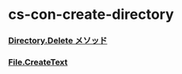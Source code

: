 # cs-con-create-directory


### [Directory.Delete メソッド](https://learn.microsoft.com/ja-jp/dotnet/api/system.io.directory.delete?view=net-6.0)

### [File.CreateText](https://learn.microsoft.com/ja-jp/dotnet/api/system.io.file.createtext?view=net-6.0)
